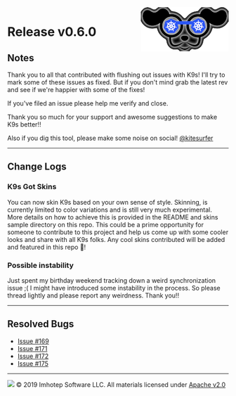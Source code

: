 <img src="https://raw.githubusercontent.com/derailed/k9s/master/assets/k9s_small.png" align="right" width="200" height="auto"/>

# Release v0.6.0

## Notes

Thank you to all that contributed with flushing out issues with K9s! I'll try to mark some of these issues as fixed. But if you don't mind grab the latest rev and see if we're happier with some of the fixes!

If you've filed an issue please help me verify and close.

Thank you so much for your support and awesome suggestions to make K9s better!!

Also if you dig this tool, please make some noise on social! [@kitesurfer](https://twitter.com/kitesurfer)

---

## Change Logs

### K9s Got Skins

You can now skin K9s based on your own sense of style. Skinning, is currently limited to color variations and is still very much experimental. More details on how to achieve this is provided in the README and skins sample directory on this repo. This could be a prime opportunity for someone to contribute to this project and help us come up with some cooler looks and share with all K9s folks. Any cool skins contributed will be added and featured in this repo 🐶!

### Possible instability

Just spent my birthday weekend tracking down a weird synchronization issue ;( I might have introduced some instability in the process. So please thread lightly and
please report any weirdness. Thank you!!

---

## Resolved Bugs

+ [Issue #169](https://github.com/kswapd/k13s/issues/169)
+ [Issue #171](https://github.com/kswapd/k13s/issues/171)
+ [Issue #172](https://github.com/kswapd/k13s/issues/172)
+ [Issue #175](https://github.com/kswapd/k13s/issues/175)

---

<img src="https://raw.githubusercontent.com/derailed/k9s/master/assets/imhotep_logo.png" width="32" height="auto"/> © 2019 Imhotep Software LLC. All materials licensed under [Apache v2.0](http://www.apache.org/licenses/LICENSE-2.0)
